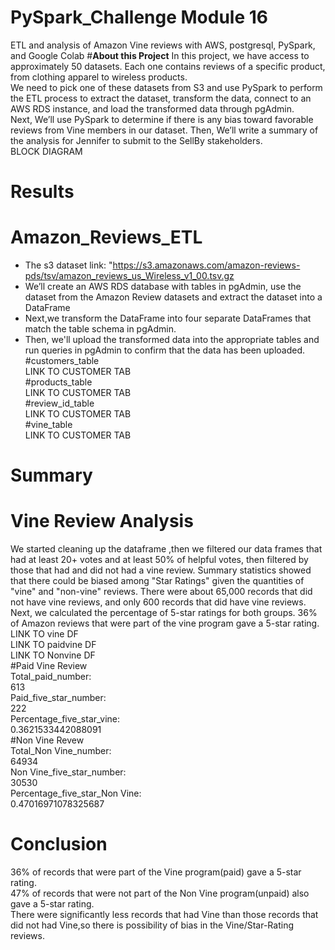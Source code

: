 # PySpark_Challenge Module 16 
ETL and analysis of Amazon Vine reviews with AWS, postgresql, PySpark, and Google Colab</b> 
#<b>About this Project</b> 
In this project, we have access to approximately 50 datasets. Each one contains reviews of a specific product, from clothing apparel to wireless products.</br> We need to pick one of these datasets from S3 and use PySpark to perform the ETL process to extract the dataset, transform the data, connect to an AWS RDS instance, and load the transformed data through pgAdmin. </br>Next, We’ll use PySpark to determine if there is any bias toward favorable reviews from Vine members in our dataset. Then, We’ll write a summary of the analysis for Jennifer to submit to the SellBy stakeholders.</br>
BLOCK DIAGRAM </br>

# <b>Results</b> </br>
# Amazon_Reviews_ETL </br>
* The s3 dataset link:   "https://s3.amazonaws.com/amazon-reviews-pds/tsv/amazon_reviews_us_Wireless_v1_00.tsv.gz  </br>
* We’ll create an AWS RDS database with tables in pgAdmin, use the dataset from the Amazon Review datasets and extract the dataset into a DataFrame</br>
* Next,we transform the DataFrame into four separate DataFrames that match the table schema in pgAdmin. </br>
* Then, we'll upload the transformed data into the appropriate tables and run  queries in pgAdmin to confirm that the data has been uploaded.</br>
#customers_table  </br>
LINK TO CUSTOMER TAB </br>
#products_table</br>
LINK TO CUSTOMER TAB </br>
#review_id_table</br>
LINK TO CUSTOMER TAB </br>
#vine_table </br>
LINK TO CUSTOMER TAB </br>
# <b>Summary</b>
# Vine Review Analysis 
We started cleaning up the dataframe ,then we filtered our data frames that had at least 20+ votes and at least 50% of helpful votes, then filtered by those that had and did not had a vine review. Summary statistics showed that there could be biased among "Star Ratings" given the quantities of "vine" and "non-vine" reviews. There were about 65,000 records that did not have vine reviews, and only 600 records that did have vine reviews. Next, we calculated the percentage of 5-star ratings for both groups. 36% of Amazon reviews that were part of the vine program gave a 5-star rating.</br>
LINK TO vine DF </br>
LINK TO paidvine DF </br>
LINK TO Nonvine DF </br>
#Paid Vine Review</br>
Total_paid_number:</br>
613</br>
Paid_five_star_number:</br>
222</br>
Percentage_five_star_vine:</br>
0.3621533442088091</br>
#Non Vine Revew</br>
Total_Non Vine_number:</br>
64934</br>
Non Vine_five_star_number:</br>
30530</br>
Percentage_five_star_Non Vine:</br>
0.47016971078325687
# <b>Conclusion</b></br>
36% of records that were part of the Vine program(paid) gave a 5-star rating.</br>
47% of records that were not part of the Non Vine program(unpaid) also gave a 5-star rating.</br>
There were significantly less records that had Vine than those records that did not had Vine,so there is possibility of bias in the Vine/Star-Rating reviews.
